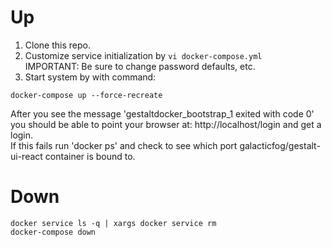 # Up 

1. Clone this repo.  
2. Customize service initialization by `vi docker-compose.yml`  
 IMPORTANT: Be sure to change password defaults, etc. 
3. Start system by with command:  
```
docker-compose up --force-recreate
```

After you see the message  'gestaltdocker_bootstrap_1 exited with code 0'  you should be able to point your browser at: http://localhost/login  and get a login.  
If this fails run 'docker ps' and check to see which port galacticfog/gestalt-ui-react container is bound to.  


# Down 

```
docker service ls -q | xargs docker service rm
docker-compose down
```
